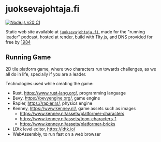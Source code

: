 # juoksevajohtaja.fi

[![Node.js v20 CI](https://github.com/paazmaya/juoksevajohtaja.fi/actions/workflows/linting-and-unit-testing.yml/badge.svg)](https://github.com/paazmaya/juoksevajohtaja.fi/actions/workflows/linting-and-unit-testing.yml)

Static web site available at [`juoksevajohtaja.fi`](https://juoksevajohtaja.fi),
made for the "running leader" podcast, hosted at [render](https://render.com/),
build with [11ty.js](https://www.11ty.dev/),
and DNS provided for free by [1984](https://1984hosting.com/)

## Running Game

2D tile platform game, where two characters run towards challenges, as we all do in life, specially if you are a leader.

Technologies used while creating the game:

* Rust, https://www.rust-lang.org/, programming language
* Bevy, https://bevyengine.org/, game engine
* Rapier, https://rapier.rs/, physics engine
* Kenney, https://www.kenney.nl/, game assets such as images
  * https://www.kenney.nl/assets/platformer-characters
  * https://www.kenney.nl/assets/toon-characters-1
  * https://www.kenney.nl/assets/platformer-bricks
* LDtk level editor, https://ldtk.io/
* WebAssembly, to run fast on a web browser
  